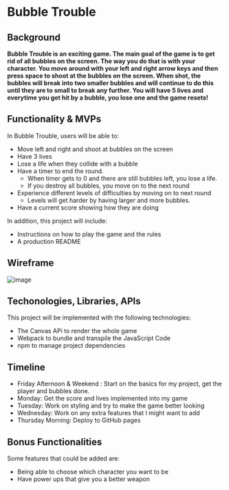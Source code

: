 # Bubble Trouble

## Background 
**Bubble Trouble is an exciting game. The main goal of the game is to get rid of all bubbles on the screen. The way you do that is with your character. You move around with your left and right arrow keys and then press space to shoot at the bubbles on the screen. 
 When shot, the bubbles will break into two smaller bubbles and will continue to do this until they are to small to break any further. You will have 5 lives and everytime you get hit by a bubble, you lose one and the game resets!**
 
 
 ## Functionality & MVPs
 In Bubble Trouble, users will be able to: 
  * Move left and right and shoot at bubbles on the screen
  * Have 3 lives
  * Lose a life when they collide with a bubble
  * Have a timer to end the round.
     * When timer gets to 0 and there are still bubbles left, you lose a life.
     * If you destroy all bubbles, you move on to the next round
  * Experience different levels of difficulties by moving on to next round
     * Levels will get harder by having larger and more bubbles.
  * Have a current score showing how they are doing
  

In addition, this project will include:
  * Instructions on how to play the game and the rules
  * A production README


## Wireframe
 
![image](https://user-images.githubusercontent.com/85583728/129275210-1ceaa42e-96f7-459a-ba19-480a57e02f0d.png)


## Techonologies, Libraries, APIs
This project will be implemented with the following technologies:
  * The Canvas APi to render the whole game
  * Webpack to bundle and transpile the JavaScript Code
  * npm to manage project dependencies
 
## Timeline
  * Friday Afternoon & Weekend : Start on the basics for my project, get the player and bubbles done. 
  * Monday: Get the score and lives implemented into my game
  * Tuesday: Work on styling and try to make the game better looking
  * Wednesday: Work on any extra features that I might want to add
  * Thursday Morning: Deploy to GitHub pages

## Bonus Functionalities
Some features that could be added are:
* Being able to choose which character you want to be
* Have power ups that give you a better weapon

